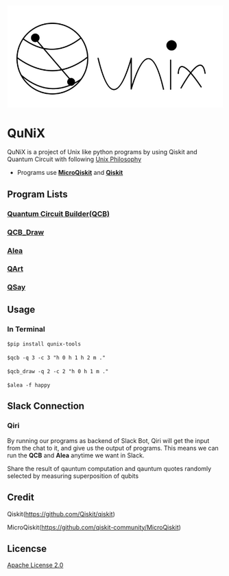 ![Team Logo](team_logo.jpg)

# QuNiX
QuNiX is a project of Unix like python programs by using Qiskit and Quantum Circuit with following [Unix Philosophy](https://en.wikipedia.org/wiki/Unix_philosophy)

- Programs use [**MicroQiskit**](https://github.com/qiskit-community/MicroQiskit) and [**Qiskit**](https://github.com/Qiskit/qiskit)

## Program Lists

### [Quantum Circuit Builder(QCB)](https://github.com/echo724/qunix/tree/main/qcb)

### [QCB_Draw](https://github.com/echo724/qunix/tree/main/qcb_draw)

### [Alea](https://github.com/echo724/qunix/tree/main/alea)

### [QArt](https://github.com/echo724/qunix/qart)

### [QSay](https://github.com/echo724/qunix/tree/main/qsay)

## Usage

### In Terminal
```
$pip install qunix-tools

$qcb -q 3 -c 3 "h 0 h 1 h 2 m ."

$qcb_draw -q 2 -c 2 "h 0 h 1 m ."

$alea -f happy
```

## Slack Connection

### Qiri

By running our programs as backend of Slack Bot, Qiri will get the input from the chat to it, and give us the output of programs.
This means we can run the **QCB** and **Alea** anytime we want in Slack.

Share the result of qauntum computation and qauntum quotes randomly selected by measuring superposition of qubits

## Credit

Qiskit(https://github.com/Qiskit/qiskit)

MicroQiskit(https://github.com/qiskit-community/MicroQiskit)

## Licencse

[Apache License 2.0](LICENSE)

